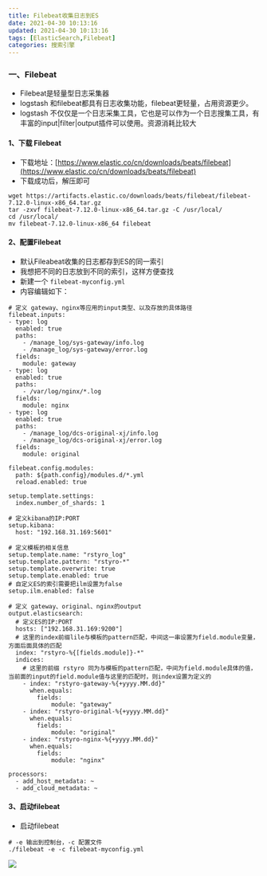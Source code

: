 ```yaml
---
title: Filebeat收集日志到ES
date: 2021-04-30 10:13:16
updated: 2021-04-30 10:13:16
tags: [ElasticSearch,Filebeat]
categories: 搜索引擎
---
```


### 一、Filebeat
+ Filebeat是轻量型日志采集器
+ logstash 和filebeat都具有日志收集功能，filebeat更轻量，占用资源更少。
+ logstash 不仅仅是一个日志采集工具，它也是可以作为一个日志搜集工具，有丰富的input|filter|output插件可以使用。资源消耗比较大

<!--more-->

#### 1、下载 Filebeat
+ 下载地址：[https://www.elastic.co/cn/downloads/beats/filebeat](https://www.elastic.co/cn/downloads/beats/filebeat)
+ 下载成功后，解压即可
```
wget https://artifacts.elastic.co/downloads/beats/filebeat/filebeat-7.12.0-linux-x86_64.tar.gz
tar -zxvf filebeat-7.12.0-linux-x86_64.tar.gz -C /usr/local/
cd /usr/local/
mv filebeat-7.12.0-linux-x86_64 filebeat
```

#### 2、配置Filebeat
+ 默认Fileabeat收集的日志都存到ES的同一索引
+ 我想把不同的日志放到不同的索引，这样方便查找
+ 新建一个 `filebeat-myconfig.yml`
+ 内容编辑如下：
```
# 定义 gateway、nginx等应用的input类型、以及存放的具体路径
filebeat.inputs:
- type: log
  enabled: true
  paths:
    - /manage_log/sys-gateway/info.log
    - /manage_log/sys-gateway/error.log
  fields: 
    module: gateway
- type: log
  enabled: true
  paths:
    - /var/log/nginx/*.log
  fields:
    module: nginx
- type: log
  enabled: true
  paths:
    - /manage_log/dcs-original-xj/info.log
    - /manage_log/dcs-original-xj/error.log
  fields:
    module: original
    
filebeat.config.modules:
  path: ${path.config}/modules.d/*.yml
  reload.enabled: true
  
setup.template.settings:
  index.number_of_shards: 1
  
# 定义kibana的IP:PORT
setup.kibana:
  host: "192.168.31.169:5601"

# 定义模板的相关信息  
setup.template.name: "rstyro_log"
setup.template.pattern: "rstyro-*"
setup.template.overwrite: true
setup.template.enabled: true
# 自定义ES的索引需要把ilm设置为false
setup.ilm.enabled: false

# 定义 gateway、original、nginx的output
output.elasticsearch:
  # 定义ES的IP:PORT
  hosts: ["192.168.31.169:9200"]
  # 这里的index前缀lile与模板的pattern匹配，中间这一串设置为field.module变量，方面后面具体的匹配
  index: "rstyro-%{[fields.module]}-*"
  indices:
    # 这里的前缀 rstyro 同为与模板的pattern匹配，中间为field.module具体的值，当前面的input的field.module值与这里的匹配时，则index设置为定义的
    - index: "rstyro-gateway-%{+yyyy.MM.dd}"
      when.equals:
        fields:
            module: "gateway"
    - index: "rstyro-original-%{+yyyy.MM.dd}"
      when.equals: 
        fields:
            module: "original"
    - index: "rstyro-nginx-%{+yyyy.MM.dd}"
      when.equals: 
        fields:
            module: "nginx"
  
processors:
  - add_host_metadata: ~
  - add_cloud_metadata: ~
```

#### 3、启动filebeat
+ 启动filebeat
```
# -e 输出到控制台，-c 配置文件
./filebeat -e -c filebeat-myconfig.yml
```

![](result.png)
